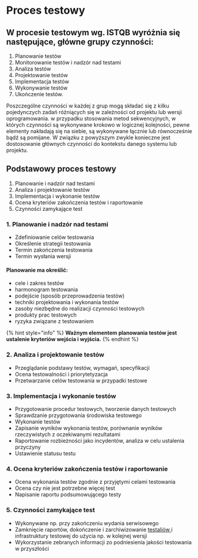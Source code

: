 # Proces testowy

## W procesie testowym wg. ISTQB wyróżnia się następujące, główne grupy czynności: 

1. Planowanie testów
2. Monitorowanie testów i nadzór nad testami
3. Analiza testów
4. Projektowanie testów
5. Implementacja testów
6. Wykonywanie testów
7. Ukończenie testów.

Poszczególne czynności w każdej z grup mogą składać się z kilku pojedynczych zadań różniących się w zależności od projektu lub wersji oprogramowania. w przypadku stosowania metod sekwencyjnych, w których czynności są wykonywane krokowo w logicznej kolejności, pewne elementy nakładają się na siebie, są wykonywane łącznie lub równocześnie bądź są pomijane. W związku z powyższym zwykle konieczne jest dostosowanie głównych czynności do kontekstu danego systemu lub projektu.

## Podstawowy proces testowy

1. Planowanie i nadzór nad testami
2. Analiza i projektowanie testów
3. Implementacja i wykonanie testów
4. Ocena kryteriów zakończenia testów i raportowanie
5. Czynności zamykające test

### 1. Planowanie i nadzór nad testami

* Zdefiniowanie celów testowania
* Określenie strategii testowania
* Termin zakończenia testowania
* Termin wysłania wersji

#### Planowanie ma określić:

* cele i zakres testów
* harmonogram testowania
* podejście \(sposób przeprowadzenia testów\)
* techniki projektowania i wykonania testów
* zasoby niezbędne do realizacji czynności testowych
* produkty prac testowych
* ryzyka związane z testowaniem

{% hint style="info" %}
**Ważnym elementem planowania testów jest ustalenie kryteriów wejścia i wyjścia.**
{% endhint %}



### 2. Analiza i projektowanie testów

* Przeglądanie podstawy testów, wymagań, specyfikacji
* Ocena testowalności i priorytetyzacja
* Przetwarzanie celów testowania w przypadki testowe

### 3. Implementacja i wykonanie testów

* Przygotowanie procedur testowych, tworzenie danych testowych
* Sprawdzanie przygotowania środowiska testowego
* Wykonanie testów
* Zapisanie wyników wykonania testów, porównanie wyników rzeczywistych z oczekiwanymi rezultatami
* Raportowanie rozbieżności jako incydentów, analiza w celu ustalenia przyczyny
* Ustawienie statusu testu

### 4. Ocena kryteriów zakończenia testów i raportowanie

* Ocena wykonania testów zgodnie z przyjętymi celami testowania
* Ocena czy nie jest potrzebne więcej test
* Napisanie raportu podsumowującego testy

### 5. Czynności zamykające test

* Wykonywane np. przy zakończeniu wydania serwisowego
* Zamknięcie raportów, dokończenie i zarchiwizowanie [testaliów ](./#testalia-testware)i infrastruktury testowej do użycia np. w kolejnej wersji
* Wykorzystanie zebranych informacji zo podniesienia jakości testowania w przyszłości



